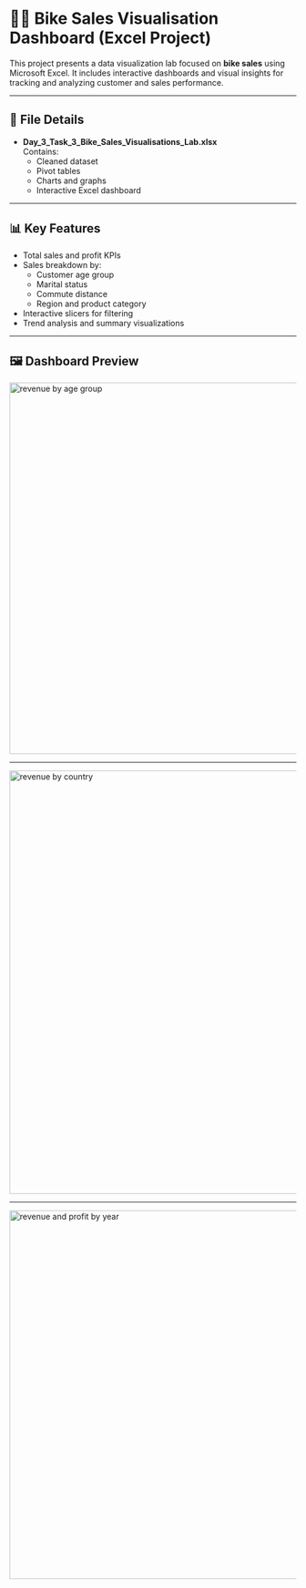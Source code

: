 # 🚴‍♂️ Bike Sales Visualisation Dashboard (Excel Project)

This project presents a data visualization lab focused on **bike sales** using Microsoft Excel. It includes interactive dashboards and visual insights for tracking and analyzing customer and sales performance.

---

## 📁 File Details

- **Day_3_Task_3_Bike_Sales_Visualisations_Lab.xlsx**  
  Contains:
  - Cleaned dataset
  - Pivot tables
  - Charts and graphs
  - Interactive Excel dashboard

---

## 📊 Key Features

- Total sales and profit KPIs
- Sales breakdown by:
  - Customer age group
  - Marital status
  - Commute distance
  - Region and product category
- Interactive slicers for filtering
- Trend analysis and summary visualizations

---

## 🖼️ Dashboard Preview


<img width="652" alt="revenue by age group" src="https://github.com/user-attachments/assets/ec57c98c-201d-4e6e-9d69-51262dd77b15" />

---
<img width="743" alt="revenue by country" src="https://github.com/user-attachments/assets/a5cb955c-dde6-4ce1-882e-e5c1dff9bfba" />

---
<img width="647" alt="revenue and profit by year" src="https://github.com/user-attachments/assets/4af7b844-2e19-4484-851c-5ed91d0b8247" />

